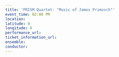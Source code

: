 ```yaml
---
title: 'PRISM Quartet: "Music of James Primosch"'
event_time: 02:00 PM
location: 
latitude: 0
longitude: 0
performance_url: 
ticket_information_url: 
ensemble: 
conductor: 
---
```

